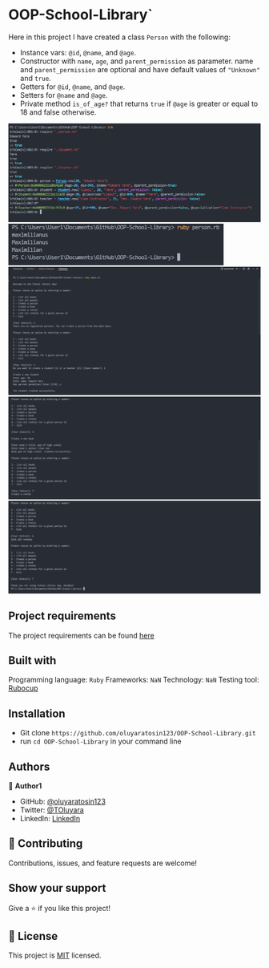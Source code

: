 # OOP-School-Library`
Here in this project I have created a class `Person` with the following:
- Instance vars: `@id`, `@name`, and `@age`.
- Constructor with `name`, `age`, and `parent_permission` as parameter. name and `parent_permission` are optional and have default values of `"Unknown"` and `true`.
- Getters for `@id`, `@name`, and `@age`.
- Setters for `@name` and `@age`.
- Private method `is_of_age?` that returns `true` if `@age` is greater or equal to 18 and false otherwise.

![](./assets/schoolLibrary.PNG)
![](./assets//DecoratorClass.PNG)
![](./assets/entery1.PNG)
![](./assets/entery2.PNG)
![](./assets/entery3.PNG)

## Project requirements
The project requirements can be found [here](https://github.com/microverseinc/curriculum-ruby/blob/main/oop/school_library_people.md)

## Built with
Programming language: `Ruby`
Frameworks: `NaN`
Technology: `NaN`
Testing tool: [Rubocup](https://rubocop.org/)

## Installation
- Git clone `https://github.com/oluyaratosin123/OOP-School-Library.git`
- run `cd OOP-School-Library` in your command line

## Authors

👤 **Author1**

- GitHub: [@oluyaratosin123](https://github.com/oluyaratosin123)
- Twitter: [@TOluyara](https://twitter.com/TOluyara)
- LinkedIn: [LinkedIn](https://www.linkedin.com/in/edward-oluyara/)

## 🤝 Contributing

Contributions, issues, and feature requests are welcome!


## Show your support

Give a ⭐️ if you like this project!

## 📝 License

This project is [MIT](./MIT.md) licensed.
